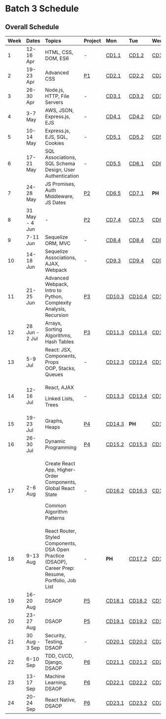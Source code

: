 # Batch 3 Schedule

## Overall Schedule

<table>
  <thead>
    <tr>
      <th style="text-align:left">Week</th>
      <th style="text-align:left">Dates</th>
      <th style="text-align:left">Topics</th>
      <th style="text-align:left">Project</th>
      <th style="text-align:left">Mon</th>
      <th style="text-align:left">Tue</th>
      <th style="text-align:left">Wed</th>
      <th style="text-align:left">Thu</th>
      <th style="text-align:left">Fri</th>
    </tr>
  </thead>
  <tbody>
    <tr>
      <td style="text-align:left">1</td>
      <td style="text-align:left">12-16 Apr</td>
      <td style="text-align:left">HTML, CSS, DOM, ES6</td>
      <td style="text-align:left">-</td>
      <td style="text-align:left"><a href="course-weeks-1-4.md#course-day-1-1">CD1.1</a>
      </td>
      <td style="text-align:left"><a href="course-weeks-1-4.md#course-day-1-2">CD1.2</a>
      </td>
      <td style="text-align:left"><a href="course-weeks-1-4.md#course-day-1-3">CD1.3</a>
      </td>
      <td style="text-align:left"><a href="course-weeks-1-4.md#course-day-1-4">CD1.4</a>
      </td>
      <td style="text-align:left"><a href="course-weeks-1-4.md#course-day-1-5">CD1.5</a>
      </td>
    </tr>
    <tr>
      <td style="text-align:left">2</td>
      <td style="text-align:left">19-23 Apr</td>
      <td style="text-align:left">Advanced CSS</td>
      <td style="text-align:left"><a href="../projects/project-1-video-poker.md">P1</a>
      </td>
      <td style="text-align:left"><a href="course-weeks-1-4.md#course-day-2-1">CD2.1</a>
      </td>
      <td style="text-align:left"><a href="course-weeks-1-4.md#course-day-2-2">CD2.2</a>
      </td>
      <td style="text-align:left"><a href="course-weeks-1-4.md#course-day-2-3">CD2.3</a>
      </td>
      <td style="text-align:left"><a href="course-weeks-1-4.md#course-day-2-4">CD2.4</a>
      </td>
      <td style="text-align:left"><a href="course-weeks-1-4.md#course-day-2-5">CD2.5</a>
      </td>
    </tr>
    <tr>
      <td style="text-align:left">3</td>
      <td style="text-align:left">26-30 Apr</td>
      <td style="text-align:left">Node.js, HTTP, File Servers</td>
      <td style="text-align:left">-</td>
      <td style="text-align:left"><a href="course-weeks-1-4.md#course-day-3-1">CD3.1</a>
      </td>
      <td style="text-align:left"><a href="course-weeks-1-4.md#course-day-3-2">CD3.2</a>
      </td>
      <td style="text-align:left"><a href="course-weeks-1-4.md#course-day-3-3">CD3.3</a>
      </td>
      <td style="text-align:left"><a href="course-weeks-1-4.md#course-day-3-4">CD3.4</a>
      </td>
      <td style="text-align:left"><a href="course-weeks-1-4.md#course-day-3-5">CD3.5</a>
      </td>
    </tr>
    <tr>
      <td style="text-align:left">4</td>
      <td style="text-align:left">3-7 May</td>
      <td style="text-align:left">AWS, JSON, Express.js, EJS</td>
      <td style="text-align:left">-</td>
      <td style="text-align:left"><a href="course-weeks-1-4.md#course-day-4-1">CD4.1</a>
      </td>
      <td style="text-align:left"><a href="course-weeks-1-4.md#course-day-4-2">CD4.2</a>
      </td>
      <td style="text-align:left"><a href="course-weeks-1-4.md#course-day-4-3">CD4.3</a>
      </td>
      <td style="text-align:left"><a href="course-weeks-1-4.md#course-day-4-4">CD4.4</a>
      </td>
      <td style="text-align:left"><a href="course-weeks-1-4.md#course-day-4-5">CD4.5</a>
      </td>
    </tr>
    <tr>
      <td style="text-align:left">5</td>
      <td style="text-align:left">10-14 May</td>
      <td style="text-align:left">Express.js, EJS, SQL, Cookies</td>
      <td style="text-align:left">-</td>
      <td style="text-align:left"><a href="course-weeks-5-8.md#course-day-5-1">CD5.1</a>
      </td>
      <td style="text-align:left"><a href="course-weeks-5-8.md#course-day-5-2">CD5.2</a>
      </td>
      <td style="text-align:left"><a href="course-weeks-5-8.md#course-day-5-3">CD5.3</a>
      </td>
      <td style="text-align:left"><b>PH</b>
      </td>
      <td style="text-align:left"><a href="course-weeks-5-8.md#course-day-5-4">CD5.4</a>
      </td>
    </tr>
    <tr>
      <td style="text-align:left">6</td>
      <td style="text-align:left">17-21 May</td>
      <td style="text-align:left">SQL Associations, SQL Schema Design, User Authentication</td>
      <td style="text-align:left">-</td>
      <td style="text-align:left"><a href="course-weeks-5-8.md#course-day-5-5">CD5.5</a>
      </td>
      <td style="text-align:left"><a href="course-weeks-5-8.md#course-day-6-1">CD6.1</a>
      </td>
      <td style="text-align:left"><a href="course-weeks-5-8.md#course-day-6-2">CD6.2</a>
      </td>
      <td style="text-align:left"><a href="course-weeks-5-8.md#course-day-6-3">CD6.3</a>
      </td>
      <td style="text-align:left"><a href="course-weeks-5-8.md#course-day-6-4">CD6.4</a>
      </td>
    </tr>
    <tr>
      <td style="text-align:left">7</td>
      <td style="text-align:left">24-28 May</td>
      <td style="text-align:left">JS Promises, Auth Middleware, JS Dates</td>
      <td style="text-align:left"><a href="../projects/project-2-server-side-app.md">P2</a>
      </td>
      <td style="text-align:left"><a href="course-weeks-5-8.md#course-day-6-5">CD6.5</a>
      </td>
      <td style="text-align:left"><a href="course-weeks-5-8.md#course-day-7-1">CD7.1</a>
      </td>
      <td style="text-align:left"><b>PH</b>
      </td>
      <td style="text-align:left"><a href="course-weeks-5-8.md#course-day-7-2">CD7.2</a>
      </td>
      <td style="text-align:left"><a href="course-weeks-5-8.md#course-day-7-3">CD7.3</a>
      </td>
    </tr>
    <tr>
      <td style="text-align:left">8</td>
      <td style="text-align:left">31 May - 4 Jun</td>
      <td style="text-align:left">-</td>
      <td style="text-align:left"><a href="../projects/project-2-server-side-app.md">P2</a>
      </td>
      <td style="text-align:left"><a href="course-weeks-5-8.md#course-day-7-4">CD7.4</a>
      </td>
      <td style="text-align:left"><a href="course-weeks-5-8.md#course-day-7-5">CD7.5</a>
      </td>
      <td style="text-align:left"><a href="course-weeks-5-8.md#course-day-8-1">CD8.1</a>
      </td>
      <td style="text-align:left"><a href="course-weeks-5-8.md#course-day-8-2">CD8.2</a>
      </td>
      <td style="text-align:left"><a href="course-weeks-5-8.md#course-day-8-3">CD8.3</a>
      </td>
    </tr>
    <tr>
      <td style="text-align:left">9</td>
      <td style="text-align:left">7-11 Jun</td>
      <td style="text-align:left">Sequelize ORM, MVC</td>
      <td style="text-align:left">-</td>
      <td style="text-align:left"><a href="course-weeks-5-8.md#course-day-8-4">CD8.4</a>
      </td>
      <td style="text-align:left"><a href="course-weeks-5-8.md#course-day-8-4">CD8.4</a>
      </td>
      <td style="text-align:left"><a href="course-weeks-5-8.md#course-day-8-5">CD8.5</a>
      </td>
      <td style="text-align:left"><a href="course-weeks-9-12.md#course-day-9-1">CD9.1</a>
      </td>
      <td style="text-align:left"><a href="course-weeks-9-12.md#course-day-9-2">CD9.2</a>
      </td>
    </tr>
    <tr>
      <td style="text-align:left">10</td>
      <td style="text-align:left">14-18 Jun</td>
      <td style="text-align:left">Sequelize Associations, AJAX, Webpack</td>
      <td style="text-align:left">-</td>
      <td style="text-align:left"><a href="course-weeks-9-12.md#course-day-9-3">CD9.3</a>
      </td>
      <td style="text-align:left"><a href="course-weeks-9-12.md#course-day-9-4">CD9.4</a>
      </td>
      <td style="text-align:left"><a href="course-weeks-9-12.md#course-day-9-5">CD9.5</a>
      </td>
      <td style="text-align:left"><a href="course-weeks-9-12.md#course-day-10-1">CD10.1</a>
      </td>
      <td style="text-align:left"><a href="course-weeks-9-12.md#course-day-10-2">CD10.2</a>
      </td>
    </tr>
    <tr>
      <td style="text-align:left">11</td>
      <td style="text-align:left">21-25 Jun</td>
      <td style="text-align:left">Advanced Webpack, Intro to Python, Complexity Analysis, Recursion</td>
      <td
      style="text-align:left"><a href="../projects/project-3-full-stack-game.md">P3</a>
        </td>
        <td style="text-align:left"><a href="course-weeks-9-12.md#course-day-10-3">CD10.3</a>
        </td>
        <td style="text-align:left"><a href="course-weeks-9-12.md#course-day-10-4">CD10.4</a>
        </td>
        <td style="text-align:left"><a href="course-weeks-9-12.md#course-day-10-5">CD10.5</a>
        </td>
        <td style="text-align:left"><a href="course-weeks-9-12.md#course-day-11-1">CD11.1</a>
        </td>
        <td style="text-align:left"><a href="course-weeks-9-12.md#course-day-11-2">CD11.2</a>
        </td>
    </tr>
    <tr>
      <td style="text-align:left">12</td>
      <td style="text-align:left">28 Jun - 2 Jul</td>
      <td style="text-align:left">Arrays, Sorting Algorithms, Hash Tables</td>
      <td style="text-align:left"><a href="../projects/project-3-full-stack-game.md">P3</a>
      </td>
      <td style="text-align:left"><a href="course-weeks-9-12.md#course-day-11-3">CD11.3</a>
      </td>
      <td style="text-align:left"><a href="course-weeks-9-12.md#course-day-11-4">CD11.4</a>
      </td>
      <td style="text-align:left"><a href="course-weeks-9-12.md#course-day-11-5">CD11.5</a>
      </td>
      <td style="text-align:left"><a href="course-weeks-9-12.md#course-day-12-1">CD12.1</a>
      </td>
      <td style="text-align:left"><a href="course-weeks-9-12.md#course-day-12-2">CD12.2</a>
      </td>
    </tr>
    <tr>
      <td style="text-align:left">13</td>
      <td style="text-align:left">5-9 Jul</td>
      <td style="text-align:left">React: JSX, Components, Props
        <br />OOP, Stacks, Queues</td>
      <td style="text-align:left">-</td>
      <td style="text-align:left"><a href="course-weeks-9-12.md#course-day-12-3">CD12.3</a>
      </td>
      <td style="text-align:left"><a href="course-weeks-9-12.md#course-day-12-4">CD12.4</a>
      </td>
      <td style="text-align:left"><a href="course-weeks-9-12.md#course-day-12-5">CD12.5</a>
      </td>
      <td style="text-align:left"><a href="course-weeks-13-16.md#course-day-13-1">CD13.1</a>
      </td>
      <td style="text-align:left"><a href="course-weeks-13-16.md#course-day-13-2">CD13.2</a>
      </td>
    </tr>
    <tr>
      <td style="text-align:left">14</td>
      <td style="text-align:left">12-16 Jul</td>
      <td style="text-align:left">
        <p>React, AJAX</p>
        <p>Linked Lists, Trees</p>
      </td>
      <td style="text-align:left">-</td>
      <td style="text-align:left"><a href="course-weeks-13-16.md#course-day-13-3">CD13.3</a>
      </td>
      <td style="text-align:left"><a href="course-weeks-13-16.md#course-day-13-4">CD13.4</a>
      </td>
      <td style="text-align:left"><a href="course-weeks-13-16.md#course-day-13-5">CD13.5</a>
      </td>
      <td style="text-align:left"><a href="course-weeks-13-16.md#course-day-14-1">CD14.1</a>
      </td>
      <td style="text-align:left"><a href="course-weeks-13-16.md#course-day-14-2">CD14.2</a>
      </td>
    </tr>
    <tr>
      <td style="text-align:left">15</td>
      <td style="text-align:left">19-23 Jul</td>
      <td style="text-align:left">Graphs, Heaps</td>
      <td style="text-align:left"><a href="../projects/project-4-full-stack-react-app.md">P4</a>
      </td>
      <td style="text-align:left"><a href="course-weeks-13-16.md#course-day-14-3">CD14.3</a>
      </td>
      <td style="text-align:left"><b>PH</b>
      </td>
      <td style="text-align:left"><a href="course-weeks-13-16.md#course-day-14-4">CD14.4</a>
      </td>
      <td style="text-align:left"><a href="course-weeks-13-16.md#course-day-14-5">CD14.5</a>
      </td>
      <td style="text-align:left"><a href="course-weeks-13-16.md#course-day-15-1">CD15.1</a>
      </td>
    </tr>
    <tr>
      <td style="text-align:left">16</td>
      <td style="text-align:left">26-30 Jul</td>
      <td style="text-align:left">Dynamic Programming</td>
      <td style="text-align:left"><a href="../projects/project-4-full-stack-react-app.md">P4</a>
      </td>
      <td style="text-align:left"><a href="course-weeks-13-16.md#course-day-15-2">CD15.2</a>
      </td>
      <td style="text-align:left"><a href="course-weeks-13-16.md#course-day-15-3">CD15.3</a>
      </td>
      <td style="text-align:left"><a href="course-weeks-13-16.md#course-day-15-4">CD15.4</a>
      </td>
      <td style="text-align:left"><a href="course-weeks-13-16.md#course-day-15-5">CD15.5</a>
      </td>
      <td style="text-align:left"><a href="course-weeks-13-16.md#course-day-16-1">CD16.1</a>
      </td>
    </tr>
    <tr>
      <td style="text-align:left">17</td>
      <td style="text-align:left">2-6 Aug</td>
      <td style="text-align:left">
        <p>Create React App, Higher-Order Components, Global React State</p>
        <p>Common Algorithm Patterns</p>
      </td>
      <td style="text-align:left">-</td>
      <td style="text-align:left"><a href="course-weeks-13-16.md#course-day-16-2">CD16.2</a>
      </td>
      <td style="text-align:left"><a href="course-weeks-13-16.md#course-day-16-3">CD16.3</a>
      </td>
      <td style="text-align:left"><a href="course-weeks-13-16.md#course-day-16-4">CD16.4</a>
      </td>
      <td style="text-align:left"><a href="course-weeks-13-16.md#course-day-16-5">CD16.5</a>
      </td>
      <td style="text-align:left"><a href="course-weeks-17-20.md#course-day-17-1">CD17.1</a>
      </td>
    </tr>
    <tr>
      <td style="text-align:left">18</td>
      <td style="text-align:left">9-13 Aug</td>
      <td style="text-align:left">React Router, Styled Components, DSA Open Practice (DSAOP), Career Prep:
        Resume, Portfolio, Job List</td>
      <td style="text-align:left">-</td>
      <td style="text-align:left"><b>PH</b>
      </td>
      <td style="text-align:left"><a href="course-weeks-17-20.md#course-day-17-2">CD17.2</a>
      </td>
      <td style="text-align:left"><a href="course-weeks-17-20.md#course-day-17-3">CD17.3</a>
      </td>
      <td style="text-align:left"><a href="course-weeks-17-20.md#course-day-17-4">CD17.4</a>
      </td>
      <td style="text-align:left"><a href="course-weeks-17-20.md#course-day-17-5">CD17.5</a>
      </td>
    </tr>
    <tr>
      <td style="text-align:left">19</td>
      <td style="text-align:left">16-20 Aug</td>
      <td style="text-align:left">DSAOP</td>
      <td style="text-align:left"><a href="../projects/project-5-group-react-app.md">P5</a>
      </td>
      <td style="text-align:left"><a href="course-weeks-17-20.md#course-day-18-1">CD18.1</a>
      </td>
      <td style="text-align:left"><a href="course-weeks-17-20.md#course-day-18-2">CD18.2</a>
      </td>
      <td style="text-align:left"><a href="course-weeks-17-20.md#course-day-18-3">CD18.3</a>
      </td>
      <td style="text-align:left"><a href="course-weeks-17-20.md#course-day-18-4">CD18.4</a>
      </td>
      <td style="text-align:left"><a href="course-weeks-17-20.md#course-day-18-5">CD18.5</a>
      </td>
    </tr>
    <tr>
      <td style="text-align:left">20</td>
      <td style="text-align:left">23-27 Aug</td>
      <td style="text-align:left">DSAOP</td>
      <td style="text-align:left"><a href="../projects/project-5-group-react-app.md">P5</a>
      </td>
      <td style="text-align:left"><a href="course-weeks-17-20.md#course-day-19-1">CD19.1</a>
      </td>
      <td style="text-align:left"><a href="course-weeks-17-20.md#course-day-19-2">CD19.2</a>
      </td>
      <td style="text-align:left"><a href="course-weeks-17-20.md#course-day-19-3">CD19.3</a>
      </td>
      <td style="text-align:left"><a href="course-weeks-17-20.md#course-day-19-4">CD19.4</a>
      </td>
      <td style="text-align:left"><a href="course-weeks-17-20.md#course-day-19-5">CD19.5</a>
      </td>
    </tr>
    <tr>
      <td style="text-align:left">21</td>
      <td style="text-align:left">30 Aug - 3 Sep</td>
      <td style="text-align:left">Security, Testing, DSAOP</td>
      <td style="text-align:left">-</td>
      <td style="text-align:left"><a href="course-weeks-17-20.md#course-day-20-1">CD20.1</a>
      </td>
      <td style="text-align:left"><a href="course-weeks-17-20.md#course-day-20-2">CD20.2</a>
      </td>
      <td style="text-align:left"><a href="course-weeks-17-20.md#course-day-20-3">CD20.3</a>
      </td>
      <td style="text-align:left"><a href="course-weeks-17-20.md#course-day-20-4">CD20.4</a>
      </td>
      <td style="text-align:left"><a href="course-weeks-17-20.md#course-day-20-5">CD20.5</a>
      </td>
    </tr>
    <tr>
      <td style="text-align:left">22</td>
      <td style="text-align:left">6-10 Sep</td>
      <td style="text-align:left">TDD, CI/CD, Django, DSAOP</td>
      <td style="text-align:left"><a href="../projects/project-6-capstone.md">P6</a>
      </td>
      <td style="text-align:left"><a href="course-weeks-21-23.md#course-day-21-1">CD21.1</a>
      </td>
      <td style="text-align:left"><a href="course-weeks-21-23.md#course-day-21-2">CD21.2</a>
      </td>
      <td style="text-align:left"><a href="course-weeks-21-23.md#course-day-21-3">CD21.3</a>
      </td>
      <td style="text-align:left"><a href="course-weeks-21-23.md#course-day-21-4">CD21.4</a>
      </td>
      <td style="text-align:left"><a href="course-weeks-21-23.md#course-day-21-5">CD21.5</a>
      </td>
    </tr>
    <tr>
      <td style="text-align:left">23</td>
      <td style="text-align:left">13-17 Sep</td>
      <td style="text-align:left">Machine Learning, DSAOP</td>
      <td style="text-align:left"><a href="../projects/project-6-capstone.md">P6</a>
      </td>
      <td style="text-align:left"><a href="course-weeks-21-23.md#course-day-22-1">CD22.1</a>
      </td>
      <td style="text-align:left"><a href="course-weeks-21-23.md#course-day-22-2">CD22.2</a>
      </td>
      <td style="text-align:left"><a href="course-weeks-21-23.md#course-day-22-3">CD22.3</a>
      </td>
      <td style="text-align:left"><a href="course-weeks-21-23.md#course-day-22-4">CD22.4</a>
      </td>
      <td style="text-align:left"><a href="course-weeks-21-23.md#course-day-22-5">CD22.5</a>
      </td>
    </tr>
    <tr>
      <td style="text-align:left">24</td>
      <td style="text-align:left">20-24 Sep</td>
      <td style="text-align:left">React Native, DSAOP</td>
      <td style="text-align:left"><a href="../projects/project-6-capstone.md">P6</a>
      </td>
      <td style="text-align:left"><a href="course-weeks-21-23.md#course-day-23-1">CD23.1</a>
      </td>
      <td style="text-align:left"><a href="course-weeks-21-23.md#course-day-23-2">CD23.2</a>
      </td>
      <td style="text-align:left"><a href="course-weeks-21-23.md#course-day-23-3">CD23.3</a>
      </td>
      <td style="text-align:left"><a href="course-weeks-21-23.md#course-day-23-4">CD23.4</a>
      </td>
      <td style="text-align:left"><a href="course-weeks-21-23.md#course-day-23-5">CD23.5</a>
      </td>
    </tr>
  </tbody>
</table>

